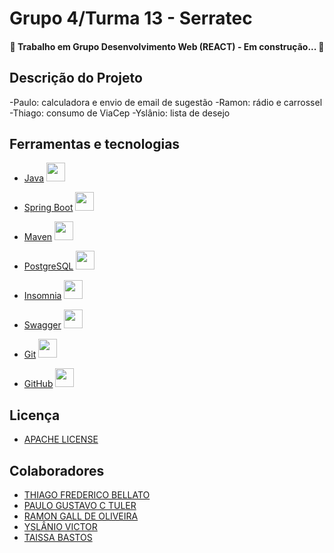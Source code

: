 # Grupo 4/Turma 13 - Serratec

<h4 align="center"> 
	🚧 Trabalho em Grupo Desenvolvimento Web (REACT) - Em construção...  🚧
</h4>

## Descrição do Projeto

-Paulo: calculadora e envio de email de sugestão
-Ramon: rádio e carrossel
-Thiago: consumo de ViaCep
-Yslânio: lista de desejo



## Ferramentas e tecnologias


- [Java](https://www.java.com/pt-BR/) <img loading="lazy" src="https://cdn.jsdelivr.net/gh/devicons/devicon/icons/java/java-original.svg" width="30" height="30"/>

- [Spring Boot](https://spring.io/projects/spring-boot) <img loading="lazy" src="https://cdn.jsdelivr.net/gh/devicons/devicon/icons/spring/spring-original.svg" width="30" height="30"/>

- [Maven](https://maven.apache.org/) <img loading="lazy" src="https://alternative.me/media/256/apache-ant-icon-0roq6nf9u9vnbxx8-c.png" width="30" height="30"/>

- [PostgreSQL](https://www.postgresql.org/) <img loading="lazy" src="https://cdn.jsdelivr.net/gh/devicons/devicon/icons/postgresql/postgresql-original.svg" width="30" height="30"/>

- [Insomnia](https://insomnia.rest/download) <img loading="lazy" src="https://seeklogo.com/images/I/insomnia-logo-A35E09EB19-seeklogo.com.png" width="30" height="30"/>

- [Swagger](https://swagger.io/) <img loading="lazy" src="https://cdn4.iconfinder.com/data/icons/colorful-design-basic-icons-1/550/coding_code_green-512.png" width="30" height="30"/>

- [Git]() <img loading="lazy" src="https://cdn.jsdelivr.net/gh/devicons/devicon/icons/git/git-original.svg" width="30" height="30"/>

- [GitHub]() <img loading="lazy" src="https://cdn.jsdelivr.net/gh/devicons/devicon/icons/github/github-original.svg" width="30" height="30"/>

## Licença 
- [APACHE LICENSE](https://www.apache.org/licenses/LICENSE-2.0)

## Colaboradores
- [THIAGO FREDERICO BELLATO](https://github.com/thiagobellato)
- [PAULO GUSTAVO C TULER](https://github.com/paulotuler001)
- [RAMON GALL DE OLIVEIRA](https://github.com/RGOC12)
- [YSLÂNIO VICTOR](https://github.com/yslanio-victor)
- [TAISSA BASTOS](https://github.com/Taissa-Bastos)





